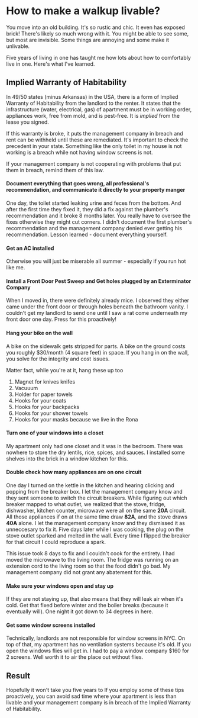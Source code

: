 # How to make a walkup livable?
You move into an old building. It's so rustic and chic. It even has exposed brick!
There's likely so much wrong with it. You might be able to see some, but most are invisible.
Some things are annoying and some make it unlivable.

Five years of living in one has taught me how lots about how to comfortably live in one. Here's what I've learned.

## Implied Warranty of Habitability
In 49/50 states (minus Arkansas) in the USA, there is a form of Implied Warranty of Habitability from the landlord to the renter. It states that the infrastructure (water, electrical, gas) of apartment must be in working order, appliances work, free from mold, and is pest-free. It is _implied_ from the lease you signed.

If this warranty is broke, it puts the management company in breach and rent can be withheld until these are remediated. It's important to check the precedent in your state. Something like the only toilet in my house is not working is a breach while not having window screens is not.

If your management company is not cooperating with problems that put them in breach, remind them of this law.

#### Document everything that goes wrong, all professional's recommendation, and communicate it directly to your property manger
One day, the toilet started leaking urine and feces from the bottom. And after the first time they fixed it, they did a fix against the plumber's recommendation and it broke 8 months later. You really have to oversee the fixes otherwise they might cut corners. I didn't document the first plumber's recommendation and the management company denied ever getting his recommendation. Lesson learned - document everything yourself.

#### Get an AC installed
Otherwise you will just be miserable all summer - especially if you run hot like me.

#### Install a Front Door Pest Sweep and Get holes plugged by an Exterminator Company
When I moved in, there were definitely already mice. I observed they either came under the front door or through holes beneath the bathroom vanity. I couldn't get my landlord to send one until I saw a rat come underneath my front door one day. Press for this proactively!

#### Hang your bike on the wall
A bike on the sidewalk gets stripped for parts. A bike on the ground costs you roughly $30/month (4 square feet) in space. If you hang in on the wall, you solve for the integrity and cost issues.

Matter fact, while you're at it, hang these up too
1. Magnet for knives knifes
1. Vacuuum
1. Holder for paper towels
1. Hooks for your coats
1. Hooks for your backpacks
1. Hooks for your shower towels
1. Hooks for your masks because we live in the Rona

#### Turn one of your windows into a closet
My apartment only had one closet and it was in the bedroom. There was nowhere to store the dry lentils, rice, spices, and sauces. I installed some shelves into the brick in a window kitchen for this.

#### Double check how many appliances are on one circuit
One day I turned on the kettle in the kitchen and hearing clicking and popping from the breaker box. I let the management company know and they sent someone to switch the circuit breakers. While figuring out which breaker mapped to what outlet, we realized that the stove, fridge, dishwasher, kitchen counter, microwave were all on the same **20A** circuit. All those appliances if on at the same time draw **82A**, and the stove draws **40A** alone. I let the management company know and they dismissed it as unneccesary to fix it. Five days later while I was cooking, the plug on the stove outlet sparked and melted in the wall. Every time I flipped the breaker for that circuit I could reproduce a spark.

This issue took 8 days to fix and I couldn't cook for the entirety. I had moved the microwave to the living room. The fridge was running on an extension cord to the living room so that the food didn't go bad. My management company did not grant any abatement for this.

#### Make sure your windows open and stay up
If they are not staying up, that also means that they will leak air when it's cold. Get that fixed before winter and the boiler breaks (because it eventually will). One night it got down to 34 degrees in here.

#### Get some window screens installed
Technically, landlords are not responsible for window screens in NYC. On top of that, my apartment has no ventilation systems because it's old. If you open the windows flies will get in. I had to pay a window company $160 for 2 screens. Well worth it to air the place out without flies.

## Result
Hopefully it won't take you five years to 
If you employ some of these tips proactively, you can avoid sad time where your apartment is less than livable and your management company is in breach of the Implied Warranty of Habitability.

